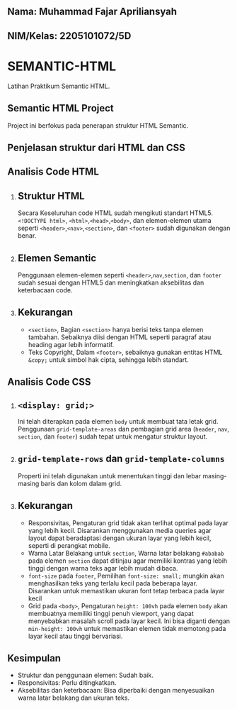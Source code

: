 ## Nama: Muhammad Fajar Apriliansyah ##
## NIM/Kelas: 2205101072/5D ##


# SEMANTIC-HTML 
Latihan Praktikum Semantic HTML.

## Semantic HTML Project ##
Project ini berfokus pada penerapan struktur HTML Semantic.

## Penjelasan struktur dari HTML dan CSS ##

## Analisis Code HTML ##
1. ## Struktur HTML ##
   Secara Keseluruhan code HTML sudah mengikuti standart HTML5. `<!DOCTYPE html>`, `<html>`,`<head>`,`<body>`, dan elemen-elemen utama seperti `<header>`,`<nav>`,`<section>`, dan `<footer>` sudah digunakan dengan benar.
2. ## Elemen Semantic ##
   Penggunaan elemen-elemen seperti `<header>`,`nav`,`section`, dan `footer` sudah sesuai dengan HTML5 dan meningkatkan aksebilitas dan keterbacaan code.
3. ## Kekurangan ##
   * `<section>`, Bagian `<section>` hanya berisi teks tanpa elemen tambahan. Sebaiknya diisi dengan HTML seperti paragraf atau heading agar lebih informatif.
   * Teks Copyright, Dalam `<footer>`, sebaiknya gunakan entitas HTML `&copy;` untuk simbol hak cipta, sehingga lebih standart.
  
## Analisis Code CSS ##
1. ## `<display: grid;>` ##
   Ini telah diterapkan pada elemen `body` untuk membuat tata letak grid. Penggunaan `grid-template-areas` dan pembagian grid area (`header`, `nav`, `section`, dan `footer`) sudah tepat untuk mengatur struktur layout.
2. ## `grid-template-rows` dan `grid-template-columns` ##
   Properti ini telah digunakan untuk menentukan tinggi dan lebar masing-masing baris dan kolom dalam grid.
3. ## Kekurangan ##
   * Responsivitas, Pengaturan grid tidak akan terlihat optimal pada layar yang lebih kecil. Disarankan menggunakan media queries agar layout dapat beradaptasi dengan ukuran layar yang lebih kecil, seperti di perangkat mobile.
   * Warna Latar Belakang untuk `section`, Warna latar belakang `#ababab` pada elemen `section` dapat ditinjau agar memiliki kontras yang lebih tinggi dengan warna teks agar lebih mudah dibaca.
   * `font-size` pada `footer`, Pemilihan `font-size: small;` mungkin akan menghasilkan teks yang terlalu kecil pada beberapa layar. Disarankan untuk memastikan ukuran font tetap terbaca pada layar kecil
   * Grid pada `<body>`, Pengaturan `height: 100vh` pada elemen `body` akan membuatnya memiliki tinggi penuh viewport, yang dapat menyebabkan masalah scroll pada layar kecil. Ini bisa diganti dengan `min-height: 100vh` untuk memastikan elemen tidak memotong pada layar kecil atau tinggi bervariasi.
  
## Kesimpulan ##
* Struktur dan penggunaan elemen: Sudah baik.
* Responsivitas: Perlu ditingkatkan.
* Aksebilitas dan keterbacaan:  Bisa diperbaiki dengan menyesuaikan warna latar belakang dan ukuran teks.
